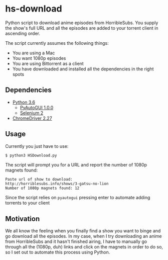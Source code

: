 # hs-download

Python script to download anime episodes from HorribleSubs. You supply the show's full URL and all the episodes are added to your torrent client in ascending order.

The script currently assumes the following things:
* You are using a Mac
* You want 1080p episodes
* You are using Bittorrent as a client
* You have downloaded and installed all the dependencies in the right spots

## Dependencies

* [Python 3.6](https://www.python.org/downloads/release/python-360/)
  * [PyAutoGUI 1.0.0](https://pyautogui.readthedocs.io/en/latest/install.html)
  * [Selenium 2](http://selenium-python.readthedocs.io/installation.html#downloading-python-bindings-for-selenium)
* [ChromeDriver 2.27](https://chromedriver.storage.googleapis.com/index.html?path=2.27/)

## Usage

Currently you just have to use:

``` bash
$ python3 HSDownload.py
```

The script will prompt you for a URL and report the number of 1080p magnets found:
``` shell
Paste url of show to download:
http://horriblesubs.info/shows/3-gatsu-no-lion
Number of 1080p magnets found: 12
```

Since the script relies on `pyautogui` pressing enter to automate adding torrents to your client

## Motivation

We all know the feeling when you finally find a show you want to binge and go download all the episodes. In my case, when I try downloading an anime from HorribleSubs and it hasn't finished airing, I have to manually go through all the (1080p, duh) links and click on the magnets in order to do so, so I set out to automate this process using Python.
